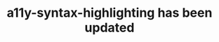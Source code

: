 ---
layout: bookmark
title: a11y-syntax-highlighting has been updated
tags:
  - Bookmarks
  - CSS
  - Accessibility
  - Tools
created: '2024-09-10T01:32:03.964Z'
link: >-
  https://ericwbailey.website/published/a11y-syntax-highlighting-has-been-updated/
id: 851191309
excerpt: Code syntax highlighting themes need to meet minimum color contrast values.
image: >-
  https://ericwbailey.website/img/posts/a11y-syntax-highlighting-has-been-updated/share-image-facebook.png
---